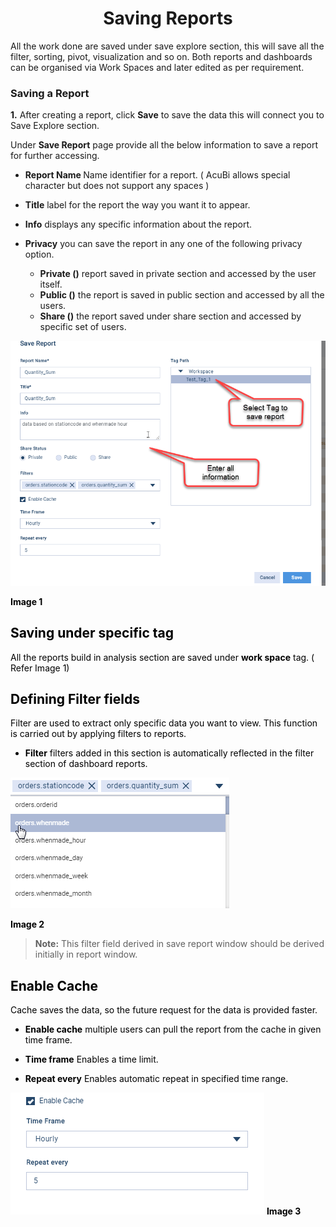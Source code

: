 


<center><h1>Saving Reports</h1></center>

All the work done are saved under save explore section, this will save all the filter, sorting, pivot, visualization and so on.
Both reports and dashboards can be organised via Work Spaces and later edited as per requirement.


### Saving a Report

<b>1.</b> After creating a report, click <b>Save</b> to save the data this will connect you to Save Explore section.

Under <b>Save Report</b> page provide all the below information to save a report for further accessing.

- <b>Report Name </b> Name identifier for a report. ( AcuBi allows  special character but does not  support any spaces )

- <b>Title</b> label for the report the way you want it to appear.

- <b>Info</B> displays any specific information about the report.

- <b>Privacy</b> you can save the report in any one of the following privacy option.

  - <b>Private ()</b> report saved in private section and accessed by the user itself.
  - <b>Public  ()</b> the report is saved in public section and accessed by all the users.
  -  <b>Share ()</b> the report saved under share section and accessed by specific set of users.

![enter image description here](https://raw.githubusercontent.com/sv18042016/fp1/5c20a9d86f105fcc871e95e0dfc3ccb1b2d05a6d/images/New_version5/TD_SAVE_REPORT_1.png)

<b><font color = "Black"> Image 1</b>

## Saving under specific tag

All the reports build in analysis section are saved under <b>work space</b> tag. ( Refer Image 1)

## Defining Filter fields

Filter are used to extract only specific data you want to view. This function is carried out by applying filters to reports.
 
- <b>Filter</b>  filters added in this section is automatically reflected in the filter section of dashboard reports.

![enter image description here](https://raw.githubusercontent.com/sv18042016/fp1/5c20a9d86f105fcc871e95e0dfc3ccb1b2d05a6d/images/New_version5/TD_SAVE_REPORT_2.png)

<b><font color = "Black"> Image 2</b>

><b>Note:</b> This filter field derived in save report window should be derived initially in report window.

## Enable Cache 

Cache saves the data, so the future request for the data is provided faster.

- <b>Enable cache</b> multiple users can pull the report from the cache in given time frame.

- <b>Time frame</b> Enables a time limit.

- <b>Repeat every</b> Enables automatic repeat in specified time range.

![enter image description here](https://raw.githubusercontent.com/sv18042016/fp1/f9fdd23f5f62ead411830f4a98d2984c76abf33b/images/New_version5/TD_SAVE_REPORT_3.png)
<b><font color = "Black"> Image 3</b>
<!--stackedit_data:
eyJoaXN0b3J5IjpbLTEyOTA2ODU1NTksLTM3ODgyMDM5NywtMj
kxMDMzNzMzLDEyOTM2MTc4Myw0NDM2NTY5MzQsNTA3ODE1NjAw
LDEwMTM1Njk3MzgsLTQ4NjA2MTg0NiwxODc2Nzk5OTMyLDk1Mz
g3NjI4OCwxNDI3NDQ4ODQzLDE4OTM3NzM4NDksLTE2Mzg1MTY1
NiwyMDYwNTE4OTksLTExNzI0ODAzODZdfQ==
-->